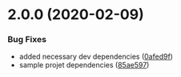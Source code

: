 # 2.0.0 (2020-02-09)


### Bug Fixes

* added necessary dev dependencies ([0afed9f](https://github.com/clinia/eslint-config-clinia/commit/0afed9f299a03ac0b5984bc18a74c5d86561d9bb))
* sample projet dependencies ([85ae597](https://github.com/clinia/eslint-config-clinia/commit/85ae597bc252cd85c2e167890b7e6d35f81fd083))



